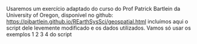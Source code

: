 Usaremos um exercício adaptado do curso do Prof Patrick Bartlein da University of Oregon, disponível no github: https://pjbartlein.github.io/REarthSysSci/geospatial.html
incluímos aqui o script dele levemente modificado e os dados utilizados. Vamos só usar os exemplos 1 2 3 4 do script
